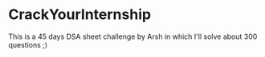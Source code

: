 # CrackYourInternship
This is a 45 days DSA sheet challenge by Arsh in which I'll solve about 300 questions ;)
